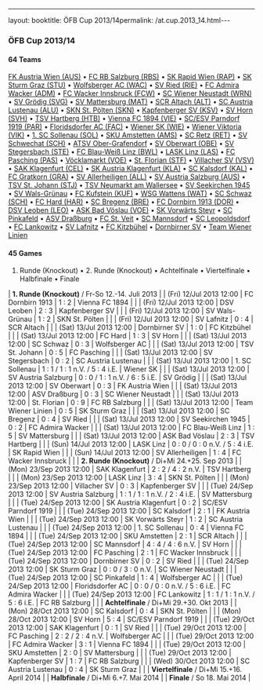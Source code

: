 ---
layout: booktitle: ÖFB Cup 2013/14permalink: /at.cup.2013_14.html---


### ÖFB Cup 2013/14


#### 64 Teams


 [FK Austria Wien (AUS)](at.html#austria)   •  [FC RB Salzburg (RBS)](at.html#salzburg)   •  [SK Rapid Wien (RAP)](at.html#rapid)   •  [SK Sturm Graz (STU)](at.html#sturm)   •  [Wolfsberger AC (WAC)](at.html#wac)   •  [SV Ried (RIE)](at.html#ried)   •  [FC Admira Wacker (ADM)](at.html#admira)   •  [FC Wacker Innsbruck (FCW)](at.html#innsbruck)   •  [SC Wiener Neustadt (WRN)](at.html#wrneustadt)   •  [SV Grödig (SVG)](at.html#groedig)   •  [SV Mattersburg (MAT)](at.html#mattersburg)   •  [SCR Altach (ALT)](at.html#altach)   •  [SC Austria Lustenau (ALU)](at.html#austrial)   •  [SKN St. Pölten (SKN)](at.html#stpoelten)   •  [Kapfenberger SV (KSV)](at.html#ksv)   •  [SV Horn (SVH)](at.html#horn)   •  [TSV Hartberg (HTB)](at.html#hartberg)   •  [Vienna FC 1894 (VIE)](at.html#vienna)   •  [SC/ESV Parndorf 1919 (PAR)](at.html#parndorf)   •  [Floridsdorfer AC (FAC)](at.html#fac)   •  [Wiener SK (WIE)](at.html#wienersk)   •  [Wiener Viktoria (VIK)](at.html#viktoria)   •  [1. SC Sollenau (SOL)](at.html#sollenau)   •  [SKU Amstetten (AMS)](at.html#amstetten)   •  [SC Retz (RET)](at.html#retz)   •  [SV Schwechat (SCH)](at.html#schwechat)   •  [ATSV Ober-Grafendorf](at.html#obergrafendorf)   •  [SV Oberwart (OBE)](at.html#oberwart)   •  [SV Stegersbach (STE)](at.html#stegersbach)   •  [FC Blau-Weiß Linz (BWL)](at.html#linz)   •  [LASK Linz (LAS)](at.html#lask)   •  [FC Pasching (PAS)](at.html#pasching)   •  [Vöcklamarkt (VOE)](at.html#voecklamarkt)   •  [St. Florian (STF)](at.html#stflorian)   •  [Villacher SV (VSV)](at.html#vsv)   •  [SAK Klagenfurt (CEL)](at.html#klagenfurt)   •  [SK Austria Klagenfurt (KLA)](at.html#austriak)   •  [SC Kalsdorf (KAL)](at.html#kalsdorf)   •  [FC Gratkorn (GRA)](at.html#gratkorn)   •  [SV Allerheiligen (ALL)](at.html#allerheiligen)   •  [SV Austria Salzburg (AUS)](at.html#austrias)   •  [TSV St. Johann (STJ)](at.html#stjohann)   •  [TSV Neumarkt am Wallersee](at.html#neumarkt)   •  [SV Seekirchen 1945](at.html#seekirchen)   •  [SV Wals-Grünau](at.html#walsgruenau)   •  [FC Kufstein (KUF)](at.html#kufstein)   •  [WSG Wattens (WAT)](at.html#wattens)   •  [SC Schwaz (SCH)](at.html#schwaz)   •  [FC Hard (HAR)](at.html#hard)   •  [SC Bregenz (BRE)](at.html#bregenz)   •  [FC Dornbirn 1913 (DOR)](at.html#dornbirn)   •  [DSV Leoben (LEO)](at.html#leoben)   •  [ASK Bad Vöslau (VOE)](at.html#badvoeslau)   •  [SK Vorwärts Steyr](at.html#steyr)   •  [SC Pinkafeld](at.html#pinkafeld)   •  [ASV Draßburg](at.html#drassburg)   •  [FC St. Veit](at.html#stveit)   •  [SC Mannsdorf](at.html#mannsdorf)   •  [SC Leopoldsdorf](at.html#leopoldsdorf)   •  [FC Lankowitz](at.html#lankowitz)   •  [SV Lafnitz](at.html#lafnitz)   •  [FC Kitzbühel](at.html#kitzbuehel)   •  [Dornbirner SV](at.html#dornbirnersv)   •  [Team Wiener Linien](at.html#wienerlinien)  


 



#### 45 Games

 1. Runde (Knockout) •  2. Runde (Knockout) •  Achtelfinale •  Viertelfinale •  Halbfinale •  Finale


| **1. Runde (Knockout)** / Fr-So 12.-14. Juli 2013 |
| (Fri) 12/Jul 2013 12:00 | FC Dornbirn 1913 | 1 : 2 | Vienna FC 1894 |  |
| (Fri) 12/Jul 2013 12:00 | DSV Leoben | 2 : 3 | Kapfenberger SV |  |
| (Fri) 12/Jul 2013 12:00 | SV Wals-Grünau | 1 : 2 | SKN St. Pölten |  |
| (Fri) 12/Jul 2013 12:00 | SV Lafnitz | 0 : 4 | SCR Altach |  |
| (Sat) 13/Jul 2013 12:00 | Dornbirner SV | 1 : 0 | FC Kitzbühel |  |
| (Sat) 13/Jul 2013 12:00 | FC Hard | 1 : 3 | SV Horn |  |
| (Sat) 13/Jul 2013 12:00 | SC Schwaz | 0 : 3 | Wolfsberger AC |  |
| (Sat) 13/Jul 2013 12:00 | TSV St. Johann | 0 : 5 | FC Pasching |  |
| (Sat) 13/Jul 2013 12:00 | SV Stegersbach | 0 : 2 | SC Austria Lustenau |  |
| (Sat) 13/Jul 2013 12:00 | 1. SC Sollenau | 1 : 1 / 1 : 1 n.V. / 5 : 4 i.E. | Wiener SK |  |
| (Sat) 13/Jul 2013 12:00 | SV Austria Salzburg | 0 : 0 / 1 : 1 n.V. / 6 : 5 i.E. | SV Grödig |  |
| (Sat) 13/Jul 2013 12:00 | SV Oberwart | 0 : 3 | FK Austria Wien |  |
| (Sat) 13/Jul 2013 12:00 | ASV Draßburg | 0 : 3 | SC Wiener Neustadt |  |
| (Sat) 13/Jul 2013 12:00 | St. Florian | 0 : 9 | FC RB Salzburg |  |
| (Sat) 13/Jul 2013 12:00 | Team Wiener Linien | 0 : 5 | SK Sturm Graz |  |
| (Sat) 13/Jul 2013 12:00 | SC Bregenz | 0 : 4 | SV Ried |  |
| (Sat) 13/Jul 2013 12:00 | SV Seekirchen 1945 | 0 : 2 | FC Admira Wacker |  |
| (Sat) 13/Jul 2013 12:00 | FC Blau-Weiß Linz | 1 : 5 | SV Mattersburg |  |
| (Sat) 13/Jul 2013 12:00 | ASK Bad Vöslau | 2 : 3 | TSV Hartberg |  |
| (Sun) 14/Jul 2013 12:00 | LASK Linz | 0 : 0 / 0 : 0 n.V. / 5 : 4 i.E. | SK Rapid Wien |  |
| (Sun) 14/Jul 2013 12:00 | SV Allerheiligen | 1 : 4 | FC Wacker Innsbruck |  |
| **2. Runde (Knockout)** / Di+Mi 24.+25. Sep 2013 |
| (Mon) 23/Sep 2013 12:00 | SAK Klagenfurt | 2 : 2 / 4 : 2 n.V. | TSV Hartberg |  |
| (Mon) 23/Sep 2013 12:00 | LASK Linz | 3 : 4 | SKN St. Pölten |  |
| (Mon) 23/Sep 2013 12:00 | Villacher SV | 0 : 3 | Kapfenberger SV |  |
| (Tue) 24/Sep 2013 12:00 | SV Austria Salzburg | 1 : 1 / 1 : 1 n.V. / 2 : 4 i.E. | SV Mattersburg |  |
| (Tue) 24/Sep 2013 12:00 | SK Austria Klagenfurt | 0 : 2 | SC/ESV Parndorf 1919 |  |
| (Tue) 24/Sep 2013 12:00 | SC Kalsdorf | 2 : 1 | FK Austria Wien |  |
| (Tue) 24/Sep 2013 12:00 | SK Vorwärts Steyr | 1 : 2 | SC Austria Lustenau |  |
| (Tue) 24/Sep 2013 12:00 | 1. SC Sollenau | 0 : 4 | Vienna FC 1894 |  |
| (Tue) 24/Sep 2013 12:00 | SKU Amstetten | 2 : 1 | SCR Altach |  |
| (Tue) 24/Sep 2013 12:00 | SC Mannsdorf | 4 : 4 / 4 : 6 n.V. | SV Horn |  |
| (Tue) 24/Sep 2013 12:00 | FC Pasching | 2 : 1 | FC Wacker Innsbruck |  |
| (Tue) 24/Sep 2013 12:00 | Dornbirner SV | 0 : 2 | SV Ried |  |
| (Tue) 24/Sep 2013 12:00 | SK Sturm Graz | 0 : 0 / 3 : 0 n.V. | SC Wiener Neustadt |  |
| (Tue) 24/Sep 2013 12:00 | SC Pinkafeld | 1 : 4 | Wolfsberger AC |  |
| (Tue) 24/Sep 2013 12:00 | Floridsdorfer AC | 0 : 0 / 0 : 0 n.V. / 5 : 6 i.E. | FC Admira Wacker |  |
| (Tue) 24/Sep 2013 12:00 | FC Lankowitz | 1 : 1 / 1 : 1 n.V. / 5 : 6 i.E. | FC RB Salzburg |  |
| **Achtelfinale** / Di+Mi 29.+30. Okt 2013 |
| (Mon) 28/Oct 2013 12:00 | SC Kalsdorf | 0 : 4 | SKN St. Pölten |  |
| (Mon) 28/Oct 2013 12:00 | SV Horn | 5 : 4 | SC/ESV Parndorf 1919 |  |
| (Tue) 29/Oct 2013 12:00 | SAK Klagenfurt | 0 : 1 | SV Ried |  |
| (Tue) 29/Oct 2013 12:00 | FC Pasching | 2 : 2 / 2 : 4 n.V. | Wolfsberger AC |  |
| (Tue) 29/Oct 2013 12:00 | FC Admira Wacker | 3 : 1 | Vienna FC 1894 |  |
| (Tue) 29/Oct 2013 12:00 | SKU Amstetten | 2 : 0 | SV Mattersburg |  |
| (Tue) 29/Oct 2013 12:00 | Kapfenberger SV | 1 : 7 | FC RB Salzburg |  |
| (Wed) 30/Oct 2013 12:00 | SC Austria Lustenau | 0 : 4 | SK Sturm Graz |  |
| **Viertelfinale** / Di+Mi 15.+16. April 2014 |
| **Halbfinale** / Di+Mi 6.+7. Mai 2014 |
| **Finale** / So 18. Mai 2014 |
